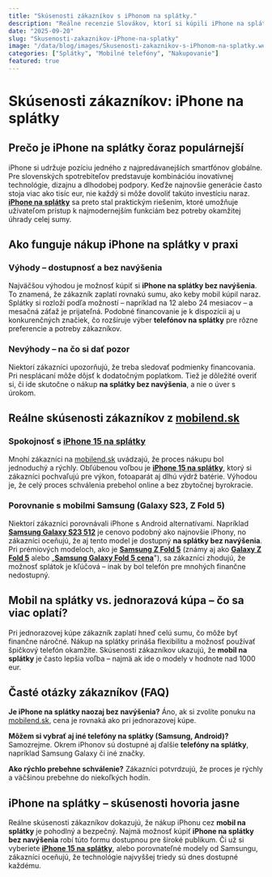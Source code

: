 ```yaml
---
title: "Skúsenosti zákazníkov s iPhonom na splátky."
description: "Reálne recenzie Slovákov, ktorí si kúpili iPhone na splátky. Čo hovoria o procese a cene?"
date: "2025-09-20"
slug: "Skusenosti-zakaznikov-iPhone-na-splatky"
image: "/data/blog/images/Skusenosti-zakaznikov-s-iPhonom-na-splatky.webp"
categories: ["Splátky", "Mobilné telefóny", "Nakupovanie"]
featured: true
---
```





# Skúsenosti zákazníkov: iPhone na splátky

## Prečo je iPhone na splátky čoraz populárnejší

iPhone si udržuje pozíciu jedného z najpredávanejších smartfónov globálne. Pre slovenských spotrebiteľov predstavuje kombinációu inovatívnej technológie, dizajnu a dlhodobej podpory. Keďže najnovšie generácie často stoja viac ako tisíc eur, nie každý si môže dovoliť takúto investíciu naraz. **[iPhone na splátky](https://mobilend.sk/katalog)** sa preto stal praktickým riešením, ktoré umožňuje užívateľom prístup k najmodernejším funkciám bez potreby okamžitej úhrady celej sumy.

## Ako funguje nákup iPhone na splátky v praxi

### Výhody – dostupnosť a bez navýšenia

Najväčšou výhodou je možnosť kúpiť si **iPhone na splátky bez navýšenia**. To znamená, že zákazník zaplatí rovnakú sumu, ako keby mobil kúpil naraz. Splátky si rozloží podľa možností – napríklad na 12 alebo 24 mesiacov – a mesačná záťaž je prijateľná. Podobné financovanie je k dispozícii aj u konkurenčných značiek, čo rozširuje výber **telefónov na splátky** pre rôzne preferencie a potreby zákazníkov.

### Nevýhody – na čo si dať pozor

Niektorí zákazníci upozorňujú, že treba sledovať podmienky financovania. Pri nesplácaní môže dôjsť k dodatočným poplatkom. Tiež je dôležité overiť si, či ide skutočne o nákup **na splátky bez navýšenia**, a nie o úver s úrokom.

## Reálne skúsenosti zákazníkov z [mobilend.sk](https://mobilend.sk/)

### Spokojnosť s [iPhone 15 na splátky](https://mobilend.sk/katalog/apple-iphone-15-512gb-Blue)

Mnohí zákazníci na [mobilend.sk](https://mobilend.sk/) uvádzajú, že proces nákupu bol jednoduchý a rýchly. Obľúbenou voľbou je **[iPhone 15 na splátky](https://mobilend.sk/katalog/apple-iphone-15-512gb-yellow)**, ktorý si zákazníci pochvaľujú pre výkon, fotoaparát aj dlhú výdrž batérie. Výhodou je, že celý proces schválenia prebehol online a bez zbytočnej byrokracie.

### Porovnanie s mobilmi Samsung (Galaxy S23, Z Fold 5)

Niektorí zákazníci porovnávali iPhone s Android alternatívami. Napríklad **[Samsung Galaxy S23 512](https://mobilend.sk/katalog/samsung-galaxy-s23-512gb-Cream)** je cenovo podobný ako najnovšie iPhony, no zákazníci oceňujú, že aj tento model je dostupný **na splátky bez navýšenia**. Pri prémiových modeloch, ako je **[Samsung Z Fold 5](https://mobilend.sk/katalog/samsung-galaxy-Z-Fold5-256gb-PhantomBlack)** (známy aj ako **[Galaxy Z Fold 5](https://mobilend.sk/katalog/samsung-galaxy-Z-Fold5-256gb-PhantomBlack)** alebo „**[Samsung Galaxy Fold 5 cena](https://mobilend.sk/katalog/samsung-galaxy-Z-Fold5-256gb-PhantomBlack)**"), sa zákazníci zhodujú, že možnosť splátok je kľúčová – inak by bol telefón pre mnohých finančne nedostupný.

## Mobil na splátky vs. jednorazová kúpa – čo sa viac oplatí?

Pri jednorazovej kúpe zákazník zaplatí hneď celú sumu, čo môže byť finančne náročné. Nákup na splátky prináša flexibilitu a možnosť používať špičkový telefón okamžite. Skúsenosti zákazníkov ukazujú, že **mobil na splátky** je často lepšia voľba – najmä ak ide o modely v hodnote nad 1000 eur.

## Časté otázky zákazníkov (FAQ)

**Je iPhone na splátky naozaj bez navýšenia?** Áno, ak si zvolíte ponuku na [mobilend.sk](https://mobilend.sk/), cena je rovnaká ako pri jednorazovej kúpe.

**Môžem si vybrať aj iné telefóny na splátky (Samsung, Android)?** Samozrejme. Okrem iPhonov sú dostupné aj ďalšie **telefóny na splátky**, napríklad Samsung Galaxy či iné značky.

**Ako rýchlo prebehne schválenie?** Zákazníci potvrdzujú, že proces je rýchly a väčšinou prebehne do niekoľkých hodín.

## iPhone na splátky – skúsenosti hovoria jasne

Reálne skúsenosti zákazníkov dokazujú, že nákup iPhonu cez **mobil na splátky** je pohodlný a bezpečný. Najmä možnosť kúpiť **iPhone na splátky bez navýšenia** robí túto formu dostupnou pre široké publikum. Či už si vyberiete **[iPhone 15 na splátky](https://mobilend.sk/katalog/apple-iphone-15-512gb-pink)**, alebo porovnateľné modely od Samsungu, zákazníci oceňujú, že technológie najvyššej triedy sú dnes dostupné každému.



